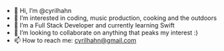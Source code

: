 - 👋 Hi, I’m @cyrilhahn
- 👀 I’m interested in coding, music production, cooking and the outdoors
- 🌱 I’m a Full Stack Developer and currently learning Swift
- 💞️ I’m looking to collaborate on anything that peaks my interest :)
- 📫 How to reach me: cyrilhahn@gmail.com

<!---
aeropress/aeropress is a ✨ special ✨ repository because its `README.md` (this file) appears on your GitHub profile.
You can click the Preview link to take a look at your changes.
--->
